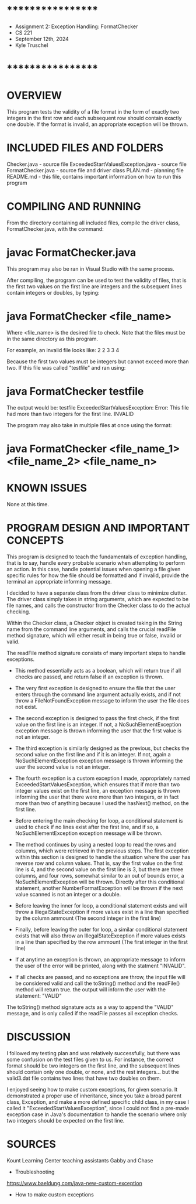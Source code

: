 # ****************
* Assignment 2: Exception Handling: FormatChecker
* CS 221
* September 12th, 2024
* Kyle Truschel
# ****************

# OVERVIEW
This program tests the validity of a file format in the form of exactly two integers in the first row and each subsequent row should contain exactly one double. If the format is invalid, an appropriate exception will be thrown.

# INCLUDED FILES AND FOLDERS
Checker.java - source file
ExceededStartValuesException.java - source file
FormatChecker.java - source file and driver class
PLAN.md - planning file
README.md - this file, contains important information on how to run this program

# COMPILING AND RUNNING
From the directory containing all included files, compile the driver class, FormatChecker.java, with the command:
# javac FormatChecker.java

This program may also be ran in Visual Studio with the same process.

After compiling, the program can be used to test the validity of files, that is the first two values on the first line are integers and the subsequent lines contain integers or doubles, by typing:
# java FormatChecker <file_name>

Where <file_name> is the desired file to check. Note that the files must be in the same directory as this program.

For example, an invalid file looks like:
2 2 3
3 4

Because the first two values must be integers but cannot exceed more than two. If this file was called "testfile" and ran using:

# java FormatChecker testfile

The output would be:
testfile
ExceededStartValuesException: Error: This file had more than two integers for the first line.
INVALID

The program may also take in multiple files at once using the format:
# java FormatChecker <file_name_1> <file_name_2> <file_name_n>

# KNOWN ISSUES
None at this time.

# PROGRAM DESIGN AND IMPORTANT CONCEPTS
This program is designed to teach the fundamentals of exception handling, that is to say, handle every probable scenario when attempting to perform an action. In this case, handle potential issues when opening a file given specific rules for how the file should be formatted and if
invalid, provide the terminal an appropriate informing message.

I decided to have a separate class from the driver class to minimize clutter. The driver class simply takes in string arguments, which are expected to be file names, and calls the constructor from the Checker class to do the actual checking.

Within the Checker class, a Checker object is created taking in the String name from the command line arguments, and calls the crucial readFile method signature, which will either result in being true or false, invalid or valid.

The readFile method signature consists of many important steps to handle exceptions.
- This method essentially acts as a boolean, which will return true if all checks are passed, and return false if an exception is thrown.

- The very first exception is designed to ensure the file that the user enters through the command line argument actually exists, and if not throw a FileNotFoundException message to inform the user the file does not exist.

- The second exception is designed to pass the first check, if the first value on the first line is an integer. If not, a NoSuchElementException exception message is thrown informing the user that the first value is not an integer.

- The third exception is similarly designed as the previous, but checks the second value on the first line and if it is an integer. If not, again a NoSuchElementException exception message is thrown informing the user the second value is not an integer.

- The fourth exception is a custom exception I made, appropriately named ExceededStartValuesException, which ensures that if more than two integer values exist on the first
line, an exception message is thrown informing the user that there were more than two integers, or in fact more than two of anything because I used the hasNext() method, on the first line.

- Before entering the main checking for loop, a conditional statement is used to check if no lines exist after the first line, and if so, a NoSuchElementException exception message will be thrown.

- The method continues by using a nested loop to read the rows and columns, which were retrieved in the previous steps. The first exception within this section is designed to handle
the situation where the user has reverse row and column values. That is, say the first value on the first line is 4, and the second value on the first line is 3, but there are
three columns, and four rows, somewhat similar to an out of bounds error, a NoSuchElementException will be thrown. Directly after this conditional statement, another 
NumberFormatException will be thrown if the next value scanned is not an integer or a double.

- Before leaving the inner for loop, a conditional statement exists and will throw a IllegalStateException if more values exist in a line than specified by the column ammount (The second
integer in the first line)

- Finally, before leaving the outer for loop, a similar conditional statement exists that will also throw an IllegalStateException if more values exists in a line than specified by
the row ammount (The first integer in the first line)

- If at anytime an exception is thrown, an appropriate message to inform the user of the error will be printed, along with the statment "INVALID".

- If all checks are passed, and no exceptions are throw, the input file will be considered valid and call the toString() method and the readFile() method will return true.
the output will inform the user with the statement: "VALID"

The toString() method signature acts as a way to append the "VALID" message, and is only called if the readFile passes all exception checks.

# DISCUSSION
I followed my testing plan and was relatively successfully, but there was some confusion on the test files given to us. For instance, the correct format should be two integers on the first line, and the subsequent lines should contain only one double, or none, and the rest integers... but the valid3.dat file contains two lines that have two doubles on them.

I enjoyed seeing how to make custom exceptions, for given scenario. It demonstrated a proper use of inheritance, since you take a broad parent class, Exception, and make a more defined specific child class, in my case I called it "ExceededStartValuesException", since I could not find a pre-made exception case in Java's documentation to handle the scenario where only two integers should be expected on the first line.

# SOURCES
Kount Learning Center teaching assistants Gabby and Chase
- Troubleshooting

https://www.baeldung.com/java-new-custom-exception
- How to make custom exceptions